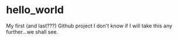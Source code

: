 # hello_world
My first (and last???) Github project
I don't know if I will take this any further...we shall see.
